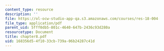 ```yaml
---
content_type: resource
description: ''
file: https://ol-ocw-studio-app-qa.s3.amazonaws.com/courses/res-18-004-the-torch-or-the-firehose-a-guide-to-section-teaching-spring-2009/168356d54f1033cb739a06b24287c41d_chapter8.pdf
file_type: application/pdf
parent_uid: 5fff0db5-801c-4640-647b-2436c93d280a
resourcetype: Document
title: chapter8.pdf
uid: 168356d5-4f10-33cb-739a-06b24287c41d
---
```

